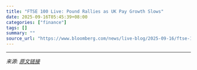 ```yaml
---
title: "FTSE 100 Live: Pound Rallies as UK Pay Growth Slows"
date: 2025-09-16T05:45:39+08:00
categories: ["finance"]
tags: []
summary: ""
source_url: "https://www.bloomberg.com/news/live-blog/2025-09-16/ftse-100-uk-jobs-wages-employment-data-trump-state-visit-pound-what-s-moving-uk-markets-right-now-markets-today-mfm4q7qb"
---
```




---

*来源: [原文链接](https://www.bloomberg.com/news/live-blog/2025-09-16/ftse-100-uk-jobs-wages-employment-data-trump-state-visit-pound-what-s-moving-uk-markets-right-now-markets-today-mfm4q7qb)*
